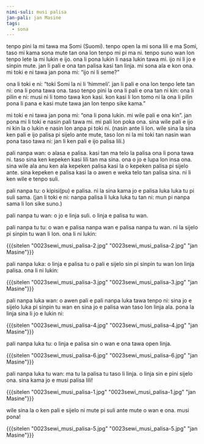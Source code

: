 ```yaml
---
nimi-suli: musi palisa
jan-pali: jan Masine
tags:
  - sona
---
```

tenpo pini la mi tawa ma Somi (Suomi). tenpo open la mi sona lili e ma Somi, taso mi kama sona mute tan ona lon tenpo mi pi ma ni. tenpo suno wan lon tenpo lete la mi lukin e ijo. ona li pona lukin li nasa lukin tawa mi. ijo ni li jo e sinpin mute. jan li pali e ona tan palisa kasi tan linja. mi sona ala e kon ona. mi toki e ni tawa jan pona mi: “ijo ni li seme?”

ona li toki e ni: “toki Somi la ni li ‘himmeli’. jan li pali e ona lon tenpo lete tan ni: ona li pona tawa ona. taso tenpo pini la ona li pali e ona tan ni kin: ona li pilin e ni: musi ni li tomo tawa kon kasi. kon kasi li lon tomo ni la ona li pilin pona li pana e kasi mute tawa jan lon tenpo sike kama.”

mi toki e ni tawa jan pona mi: “ona li pona lukin. mi wile pali e ona kin”. jan pona mi li toki e nasin pali tawa mi. mi pali lon poka ona. sina wile pali e ijo ni kin la o lukin e nasin lon anpa pi toki ni. (nasin ante li lon. wile sina la sina ken pali e ijo palisa pi sijelo ante mute, taso lon ni la mi toki tan nasin wan pona taso tawa ni: jan li ken pali e ijo palisa lili.)

pali nanpa wan: o alasa e palisa. kasi tan ma telo la palisa ona li pona tawa ni. taso sina ken kepeken kasi lili tan ma sina. ona o jo e lupa lon insa ona. sina wile ala anu ken ala kepeken palisa kasi la o kepeken palisa pi sijelo ante. sina kepeken e palisa kasi la o awen e weka telo tan palisa sina. ni li ken wile e tenpo suli.

pali nanpa tu: o kipisi(pu) e palisa. ni la sina kama jo e palisa luka luka tu pi suli sama. (jan li toki e ni: nanpa palisa li luka luka tu tan ni: mun pi nanpa sama li lon sike suno.)

pali nanpa tu wan: o jo e linja suli. o linja e palisa tu wan.

pali nanpa tu tu: o wan e palisa nanpa wan e palisa nanpa tu wan. ni la sijelo pi sinpin tu wan li lon. ona li ni lukin:

{{{sitelen "0023sewi_musi_palisa-2.jpg" "0023sewi_musi_palisa-2.jpg" "jan Masine"}}}

pali nanpa luka: o linja e palisa tu o pali e sijelo sin pi sinpin tu wan lon linja palisa. ona li ni lukin:

{{{sitelen "0023sewi_musi_palisa-3.jpg" "0023sewi_musi_palisa-3.jpg" "jan Masine"}}}

pali nanpa luka wan: o awen pali e pali nanpa luka tawa tenpo ni: sina jo e sijelo luka pi sinpin tu wan en sina jo e palisa wan taso lon linja ala. pona la linja sina li jo e lukin ni:

{{{sitelen "0023sewi_musi_palisa-4.jpg" "0023sewi_musi_palisa-4.jpg" "jan Masine"}}}

pali nanpa luka tu: o linja e palisa sin o wan e ona tawa open linja.

{{{sitelen "0023sewi_musi_palisa-6.jpg" "0023sewi_musi_palisa-6.jpg" "jan Masine"}}}

pali nanpa luka tu wan: ma tu la palisa tu taso li linja. o linja sin e pini sijelo ona. sina kama jo e musi palisa lili!

{{{sitelen "0023sewi_musi_palisa-1.jpg" "0023sewi_musi_palisa-1.jpg" "jan Masine"}}}

wile sina la o ken pali e sijelo ni mute pi suli ante mute o wan e ona. musi pona!

{{{sitelen "0023sewi_musi_palisa-5.jpg" "0023sewi_musi_palisa-5.jpg" "jan Masine"}}}
